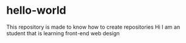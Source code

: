 # hello-world
This repository is made to know how to create repositories
Hi I am an student that is learning front-end web design 
